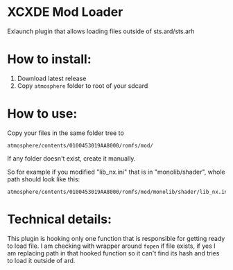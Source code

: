 # XCXDE Mod Loader
Exlaunch plugin that allows loading files outside of sts.ard/sts.arh

# How to install:
1. Download latest release
2. Copy `atmosphere` folder to root of your sdcard

# How to use:
Copy your files in the same folder tree to
```
atmosphere/contents/0100453019AA8000/romfs/mod/
```
If any folder doesn't exist, create it manually.

So for example if you modified "lib_nx.ini" that is in "monolib/shader", whole path should look like this:
```
atmosphere/contents/0100453019AA8000/romfs/mod/monolib/shader/lib_nx.ini
```

# Technical details:
This plugin is hooking only one function that is responsible for getting ready to load file. I am checking with wrapper around `fopen` if file exists, if yes I am replacing path in that hooked function so it can't find its hash and tries to load it outside of ard.
